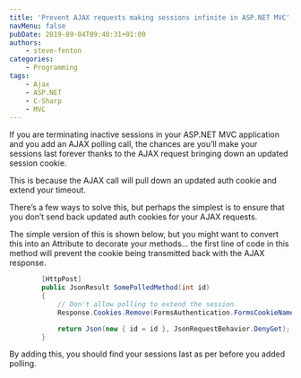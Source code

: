 ```yaml
---
title: 'Prevent AJAX requests making sessions infinite in ASP.NET MVC'
navMenu: false
pubDate: 2019-09-04T09:40:31+01:00
authors:
    - steve-fenton
categories:
    - Programming
tags:
    - Ajax
    - ASP.NET
    - C-Sharp
    - MVC
---
```


If you are terminating inactive sessions in your ASP.NET MVC application and you add an AJAX polling call, the chances are you’ll make your sessions last forever thanks to the AJAX request bringing down an updated session cookie.

This is because the AJAX call will pull down an updated auth cookie and extend your timeout.

There’s a few ways to solve this, but perhaps the simplest is to ensure that you don’t send back updated auth cookies for your AJAX requests.

The simple version of this is shown below, but you might want to convert this into an Attribute to decorate your methods… the first line of code in this method will prevent the cookie being transmitted back with the AJAX response.

```csharp
        [HttpPost]
        public JsonResult SomePolledMethod(int id)
        {
            // Don't allow polling to extend the session
            Response.Cookies.Remove(FormsAuthentication.FormsCookieName);

            return Json(new { id = id }, JsonRequestBehavior.DenyGet);
        }
```

By adding this, you should find your sessions last as per before you added polling.
